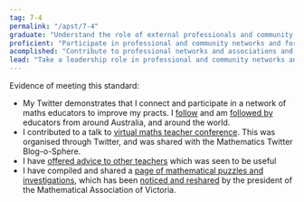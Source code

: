 ```yaml
---
tag: 7-4
permalink: "/apst/7-4"
graduate: "Understand the role of external professionals and community representatives in broadening teachers’ professional knowledge and practice."
proficient: "Participate in professional and community networks and forums to broaden knowledge and improve practice."
acomplished: "Contribute to professional networks and associations and build productive links with the wider community to improve teaching and learning."
lead: "Take a leadership role in professional and community networks and support the involvement of colleagues in external learning opportunities."
---
```

Evidence of meeting this standard:
- My Twitter demonstrates that I connect and participate in a network of maths educators to improve my practs. I [follow](https://twitter.com/JeremyInSTEM/following) and am [followed by](https://twitter.com/followers) educators from around Australia, and around the world. 
- I contributed to a talk to [virtual maths teacher conference](https://www.jeremyinstem.com/mfvc/). This was organised through Twitter, and was shared with the Mathematics Twitter Blog-o-Sphere.
- I have [offered advice to other teachers](https://twitter.com/ashola24/status/1021335334401921024) which was seen to be useful
- I have compiled and shared a [page of mathematical puzzles and investigations](https://www.jeremyinstem.com/100factorial/), which has been [noticed and reshared](https://twitter.com/mic_epstein/status/1036510604851400704) by the president of the Mathematical Association of Victoria.
